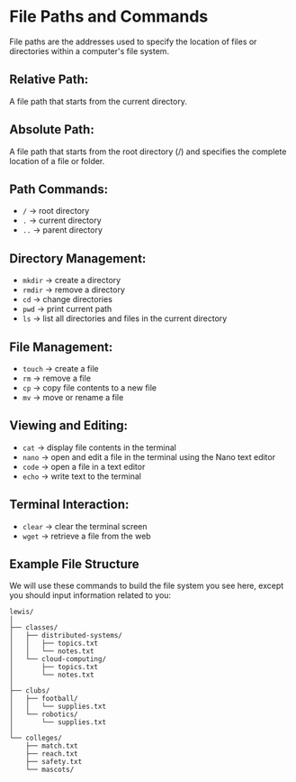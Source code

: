 # File Paths and Commands

File paths are the addresses used to specify the location of
files or directories within a computer's file system.

## Relative Path:
A file path that starts from the current directory.

## Absolute Path:
A file path that starts from the root directory (/) and specifies the complete location of a file or folder.

## Path Commands:
- `/`  → root directory
- `.`  → current directory
- `..` → parent directory

## Directory Management:
- `mkdir` → create a directory
- `rmdir` → remove a directory
- `cd`    → change directories
- `pwd`   → print current path
- `ls`    → list all directories and files in the current directory

## File Management:
- `touch` → create a file
- `rm`    → remove a file
- `cp`    → copy file contents to a new file
- `mv`    → move or rename a file

## Viewing and Editing:
- `cat`  → display file contents in the terminal
- `nano` → open and edit a file in the terminal using the Nano text editor
- `code` → open a file in a text editor
- `echo` → write text to the terminal

## Terminal Interaction:
- `clear` → clear the terminal screen
- `wget`  → retrieve a file from the web

## Example File Structure

We will use these commands to build the file system you see here, except you should input information related to you:

```
lewis/
│
├── classes/
│   ├── distributed-systems/
│   │   ├── topics.txt
│   │   └── notes.txt
│   └── cloud-computing/
│       ├── topics.txt
│       └── notes.txt
│
├── clubs/
│   ├── football/
│   │   └── supplies.txt
│   └── robotics/
│       └── supplies.txt
│
└── colleges/
    ├── match.txt
    ├── reach.txt
    ├── safety.txt
    └── mascots/
```
